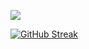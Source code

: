 ![](https://komarev.com/ghpvc/?username=nofalx&style=for-the-badge&color=blueviolet)  

[![GitHub Streak](https://streak-stats.demolab.com?user=nofalx&theme=dark&hide_border=true&border_radius=7&date_format=M%20j%5B%2C%20Y%5D&mode=weekly&fire=EB5454)](https://git.io/streak-stats)  
